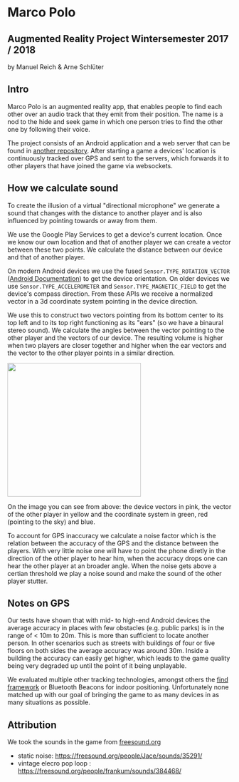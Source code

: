 # Marco Polo
## Augmented Reality Project Wintersemester 2017 / 2018
by Manuel Reich & Arne Schlüter

## Intro
Marco Polo is an augmented reality app, that enables people to find each other over an audio track that they emit from their position. The name is a nod to the hide and seek game in which one person tries to find the other one by following their voice.

The project consists of an Android application and a web server that can be found in [another repository](https://github.com/ar-marco-polo/marco-polo-server). After starting a game a devices' location is continuously tracked over GPS and sent to the servers, which forwards it to other players that have joined the game via websockets.

## How we calculate sound

To create the illusion of a virtual "directional microphone" we generate a sound that changes with the distance to another player and is also influenced by pointing towards or away from them.

We use the Google Play Services to get a device's current location. Once we know our own location and that of another player we can create a vector between these two points. We calculate the distance between our device and that of another player.

On modern Android devices we use the fused `Sensor.TYPE_ROTATION_VECTOR` ([Android Documentation](https://developer.android.com/guide/topics/sensors/sensors_motion.html)) to get the device orientation.
On older devices we use `Sensor.TYPE_ACCELEROMETER` and `Sensor.TYPE_MAGNETIC_FIELD` to get the device's compass direction. From these APIs we receive a normalized vector in a 3d coordinate system pointing in the device direction.

We use this to construct two vectors pointing from its bottom center to its top left and to its top right functioning as its "ears" (so we have a binaural stereo sound). We calculate the angles between the vector pointing to the other player and the vectors of our device. The resulting volume is higher when two players are closer together and higher when the ear vectors and the vector to the other player points in a similar direction.

<img width="300" src="https://github.com/ar-marco-polo/marco-polo-android-app/blob/master/screenshots/Screenshot%202018-01-31%20at%2016.16.33.png" />

On the image you can see from above: the device vectors in pink, the vector of the other player in yellow and the coordinate system in green, red (pointing to the sky) and blue.

To account for GPS inaccuracy we calculate a noise factor which is the relation between the accuracy of the GPS and the distance between the players. With very little noise one will have to point the phone diretly in the direction of the other player to hear him, when the accuracy drops one can hear the other player at an broader angle.
When the noise gets above a certian threshold we play a noise sound and make the sound of the other player stutter.

## Notes on GPS

Our tests have shown that with mid- to high-end Android devices the average accuracy in places with few obstacles (e.g. public parks) is in the range of &lt; 10m to 20m. This is more than sufficient to locate another person. In other scenarios such as streets with buildings of four or five floors on both sides the average accuracy was around 30m. Inside a building the accuracy can easily get higher, which leads to the game quality being very degraded up until the point of it being unplayable.

We evaluated multiple other tracking technologies, amongst others the [find framework](https://github.com/schollz/find) or Bluetooth Beacons for indoor positioning. Unfortunately none matched up with our goal of bringing the game to as many devices in as many situations as possible.

## Attribution

We took the sounds in the game from [freesound.org](https://freesound.org/)
- static noise: https://freesound.org/people/Jace/sounds/35291/
- vintage elecro pop loop : https://freesound.org/people/frankum/sounds/384468/
